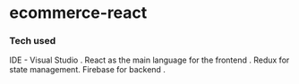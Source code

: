 # ecommerce-react

### Tech used 
IDE - Visual Studio .
React as the main language for the frontend . Redux for state management. Firebase for backend . 
